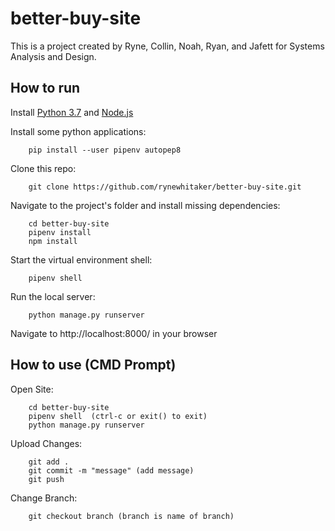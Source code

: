 # better-buy-site

This is a project created by Ryne, Collin, Noah, Ryan, and Jafett for Systems Analysis and Design.

## How to run

Install [Python 3.7](https://www.python.org/downloads/release/python-379/) and [Node.js](https://nodejs.org/en/download/)

Install some python applications:

        pip install --user pipenv autopep8

Clone this repo:

        git clone https://github.com/rynewhitaker/better-buy-site.git

Navigate to the project's folder and install missing dependencies:

        cd better-buy-site
        pipenv install
        npm install

Start the virtual environment shell:

        pipenv shell

Run the local server:

        python manage.py runserver

Navigate to http://localhost:8000/ in your browser

## How to use (CMD Prompt)

Open Site:

        cd better-buy-site
        pipenv shell  (ctrl-c or exit() to exit)
        python manage.py runserver
                
Upload Changes:

        git add .
        git commit -m "message" (add message)
        git push
                
Change Branch:

        git checkout branch (branch is name of branch)
                
